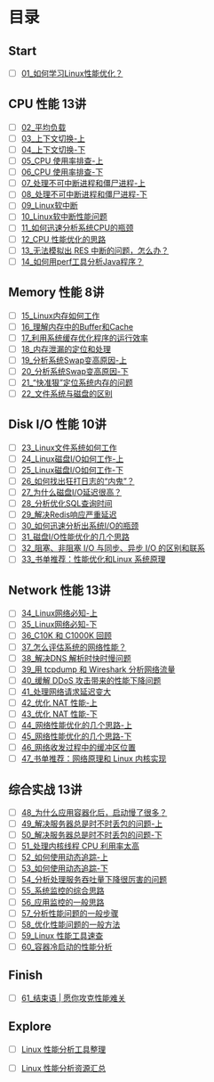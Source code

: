 # 目录

## Start

- [ ] [01_如何学习Linux性能优化？](performance_tuning/how_to/01_overview.md)

## CPU 性能 13讲

- [ ] [02_平均负载](performance_tuning/cpu/02_basic.md)
- [ ] [03_上下文切换-上](performance_tuning/cpu/03_basic.md)
- [ ] [04_上下文切换-下](performance_tuning/cpu/04_basic.md)
- [ ] [05_CPU 使用率排查-上](performance_tuning/cpu/05_basic.md)
- [ ] [06_CPU 使用率排查-下](performance_tuning/cpu/06_case.md)
- [ ] [07_处理不可中断进程和僵尸进程-上](performance_tuning/cpu/07_case.md)
- [ ] [08_处理不可中断进程和僵尸进程-下](performance_tuning/cpu/08_case.md)
- [ ] [09_Linux软中断](performance_tuning/cpu/09_basic.md)
- [ ] [10_Linux软中断性能问题](performance_tuning/cpu/10_case.md)
- [ ] [11_如何迅速分析系统CPU的瓶颈](performance_tuning/cpu/11_routine.md)
- [ ] [12_CPU 性能优化的思路](performance_tuning/cpu/12_routine.md)
- [ ] [13_无法模拟出 RES 中断的问题，怎么办？](performance_tuning/cpu/13_QA.md)
- [ ] [14_如何用perf工具分析Java程序？](performance_tuning/cpu/14_QA.md)

## Memory 性能 8讲

- [ ] [15_Linux内存如何工作](performance_tuning/memory/15_basic.md)
- [ ] [16_理解内存中的Buffer和Cache](performance_tuning/memory/16_basic.md)
- [ ] [17_利用系统缓存优化程序的运行效率](performance_tuning/memory/17_case.md)
- [ ] [18_内存泄漏的定位和处理](performance_tuning/memory/18_case.md)
- [ ] [19_分析系统Swap变高原因-上](performance_tuning/memory/19_case.md)
- [ ] [20_分析系统Swap变高原因-下](performance_tuning/memory/20_case.md)
- [ ] [21_“快准狠”定位系统内存的问题](performance_tuning/memory/21_routine.md)
- [ ] [22_文件系统与磁盘的区别](performance_tuning/memory/22_QA.md)

## Disk I/O 性能 10讲 

- [ ] [23_Linux文件系统如何工作](performance_tuning/disk_io/23_basic.md)
- [ ] [24_Linux磁盘I/O如何工作-上](performance_tuning/disk_io/24_basic.md)
- [ ] [25_Linux磁盘I/O如何工作-下](performance_tuning/disk_io/25_basic.md)
- [ ] [26_如何找出狂打日志的“内鬼”？](performance_tuning/disk_io/26_case.md)
- [ ] [27_为什么磁盘I/O延迟很高？](performance_tuning/disk_io/27_case.md)
- [ ] [28_分析优化SQL查询时间](performance_tuning/disk_io/28_case.md)
- [ ] [29_解决Redis响应严重延迟](performance_tuning/disk_io/29_case.md)
- [ ] [30_如何迅速分析出系统I/O的瓶颈](performance_tuning/disk_io/30_routine.md)
- [ ] [31_磁盘I/O性能优化的几个思路](performance_tuning/disk_io/31_routine.md)
- [ ] [32_阻塞、非阻塞 I/O 与同步、异步 I/O 的区别和联系](performance_tuning/disk_io/32_QA.md)
- [ ] [33_书单推荐：性能优化和Linux 系统原理](performance_tuning/disk_io/33_explore.md)

## Network 性能 13讲

- [ ] [34_Linux网络必知-上](performance_tuning/network/34_basic.md)
- [ ] [35_Linux网络必知-下](performance_tuning/network/35_basic.md)
- [ ] [36_C10K 和 C1000K 回顾](performance_tuning/network/36_basic.md)
- [ ] [37_怎么评估系统的网络性能？](performance_tuning/network/37_routine.md)
- [ ] [38_解决DNS 解析时快时慢问题](performance_tuning/network/38_case.md)
- [ ] [39_用 tcpdump 和 Wireshark 分析网络流量](performance_tuning/network/39_case.md)
- [ ] [40_缓解 DDoS 攻击带来的性能下降问题](performance_tuning/network/40_case.md)
- [ ] [41_处理网络请求延迟变大](performance_tuning/network/41_case.md)
- [ ] [42_优化 NAT 性能-上](performance_tuning/network/42_case.md)
- [ ] [43_优化 NAT 性能-下](performance_tuning/network/43_case.md)
- [ ] [44_网络性能优化的几个思路-上](performance_tuning/network/44_routine.md)
- [ ] [45_网络性能优化的几个思路-下](performance_tuning/network/45_routine.md)
- [ ] [46_网络收发过程中的缓冲区位置](performance_tuning/network/46_QA.md)
- [ ] [47_书单推荐：网络原理和 Linux 内核实现](performance_tuning/network/47_explore.md)

## 综合实战 13讲 

- [ ] [48_为什么应用容器化后，启动慢了很多？](performance_tuning/integrate/48_case.md)
- [ ] [49_解决服务器总是时不时丢包的问题-上](performance_tuning/integrate/49_case.md)
- [ ] [50_解决服务器总是时不时丢包的问题-下](performance_tuning/integrate/50_case.md)
- [ ] [51_处理内核线程 CPU 利用率太高](performance_tuning/integrate/51_case.md)
- [ ] [52_如何使用动态追踪-上](performance_tuning/integrate/52_case.md)
- [ ] [53_如何使用动态追踪-下](performance_tuning/integrate/53_case.md)
- [ ] [54_分析处理服务吞吐量下降很厉害的问题](performance_tuning/integrate/54_case.md)
- [ ] [55_系统监控的综合思路](performance_tuning/integrate/55_routine.md)
- [ ] [56_应用监控的一般思路](performance_tuning/integrate/56_routine.md)
- [ ] [57_分析性能问题的一般步骤](performance_tuning/integrate/57_routine.md)
- [ ] [58_优化性能问题的一般方法](performance_tuning/integrate/58_routine.md)
- [ ] [59_Linux 性能工具速查](performance_tuning/integrate/59_routine.md)
- [ ] [60_容器冷启动的性能分析](performance_tuning/integrate/60_QA.md)

## Finish

- [ ] [61_结束语 | 愿你攻克性能难关](performance_tuning/how_to/61_end.md)

## Explore

- [ ] [Linux 性能分析工具整理](performance_tuning/explore/tool.md)
- [ ] [Linux 性能分析资源汇总](performance_tuning/explore/resource.md)


